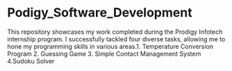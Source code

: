 # Podigy_Software_Development
This repository showcases my work completed during the Prodigy Infotech internship program. I successfully tackled four diverse tasks, allowing me to hone my programming skills in various areas.1. Temperature Conversion Program 2. Guessing Game 3. Simple Contact Management System 4.Sudoku Solver
